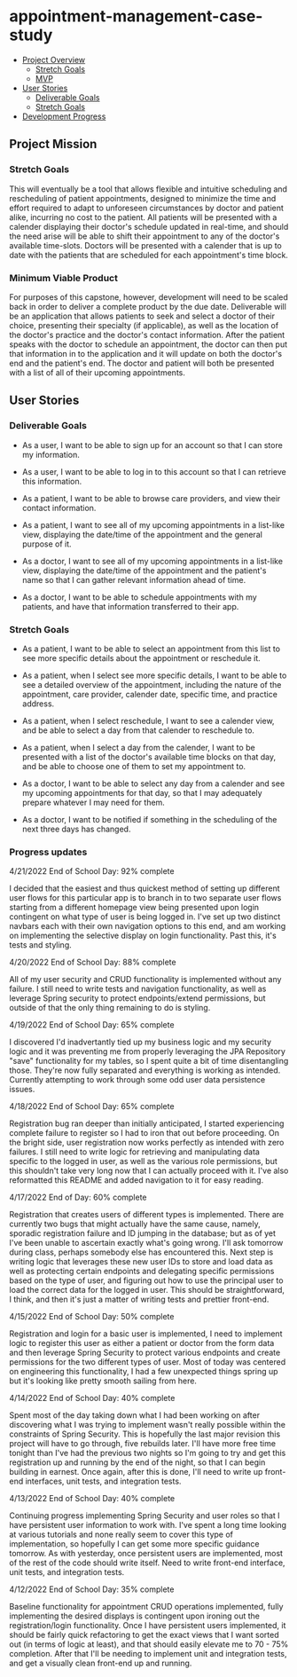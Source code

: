 # appointment-management-case-study

- [Project Overview](#Project-Mission)
  - [Stretch Goals](#Stretch-Goals)
  - [MVP](#Minimum-Viable-Product)
- [User Stories](#User-Stories)
  - [Deliverable Goals](#Deliverable-Goals)
  - [Stretch Goals](#Stretch-Goals)
- [Development Progress](#Progress-updates)

## Project Mission

### Stretch Goals

This will eventually be a tool that allows flexible and intuitive scheduling and rescheduling of patient appointments, designed
to minimize the time and effort required to adapt to unforeseen circumstances by doctor and patient alike, incurring no cost
to the patient. All patients will be presented with a calender displaying their doctor's schedule updated in real-time, and
should the need arise will be able to shift their appointment to any of the doctor's available time-slots. Doctors will be presented
with a calender that is up to date with the patients that are scheduled for each appointment's time block.

### Minimum Viable Product

For purposes of this capstone, however, development will need to be scaled back in order to deliver a complete product by the due date.
Deliverable will be an application that allows patients to seek and select a doctor of their choice, presenting their specialty (if applicable),
as well as the location of the doctor's practice and the doctor's contact information. After the patient speaks with the doctor to schedule
an appointment, the doctor can then put that information in to the application and it will update on both the doctor's end and the patient's end.
The doctor and patient will both be presented with a list of all of their upcoming appointments.

## User Stories

### Deliverable Goals

- As a user, I want to be able to sign up for an account so that I can store my information.

- As a user, I want to be able to log in to this account so that I can retrieve this information.

- As a patient, I want to be able to browse care providers, and view their contact information.

- As a patient, I want to see all of my upcoming appointments in a list-like view, displaying the date/time of the appointment and the general purpose of it.

- As a doctor, I want to see all of my upcoming appointments in a list-like view, displaying the date/time of the appointment and the patient's name so that
  I can gather relevant information ahead of time.

- As a doctor, I want to be able to schedule appointments with my patients, and have that information transferred to their app.

### Stretch Goals

- As a patient, I want to be able to select an appointment from this list to see more specific details about the appointment or reschedule it.

- As a patient, when I select see more specific details, I want to be able to see a detailed overview of the appointment, including the
  nature of the appointment, care provider, calender date, specific time, and practice address.

- As a patient, when I select reschedule, I want to see a calender view, and be able to select a day from that calender to reschedule to.

- As a patient, when I select a day from the calender, I want to be presented with a list of the doctor's available time blocks on that day, and be able to
  choose one of them to set my appointment to.

- As a doctor, I want to be able to select any day from a calender and see my upcoming appointments for that day, so that I may adequately prepare whatever I
  may need for them.

- As a doctor, I want to be notified if something in the scheduling of the next three days has changed.

### Progress updates

4/21/2022 End of School Day: 92% complete

I decided that the easiest and thus quickest method of setting up different user flows for this particular app is to branch in to two separate user flows starting from a different homepage view being presented upon login contingent on what type of user is being logged in. I've set up two distinct navbars each with their own navigation options to this end, and am working on implementing the selective display on login functionality. Past this, it's tests and styling.

4/20/2022 End of School Day: 88% complete

All of my user security and CRUD functionality is implemented without any failure. I still need to write tests and navigation functionality, as well as leverage Spring security to protect endpoints/extend permissions, but outside of that the only thing remaining to do is styling.

4/19/2022 End of School Day: 65% complete

I discovered I'd inadvertantly tied up my business logic and my security logic and it was preventing me from properly leveraging the JPA Repository "save" functionality for my tables, so I spent quite a bit of time disentangling those. They're now fully separated and everything is working as intended. Currently attempting to work through some odd user data persistence issues.

4/18/2022 End of School Day: 65% complete

Registration bug ran deeper than initially anticipated, I started experiencing complete failure to register so I had to iron that out before proceeding. On the bright side, user registration now works perfectly as intended with zero failures. I still need to write logic for retrieving and manipulating data specific to the logged in user, as well as the various role permissions, but this shouldn't take very long now that I can actually proceed with it. I've also reformatted this README and added navigation to it for easy reading.

4/17/2022 End of Day: 60% complete

Registration that creates users of different types is implemented. There are currently two bugs that might actually have the same cause, namely, sporadic registration failure and ID jumping in the database; but as of yet I've been unable to ascertain exactly what's going wrong. I'll ask tomorrow during class, perhaps somebody else has encountered this. Next step is writing logic that leverages these new user IDs to store and load data as well as protecting certain endpoints and delegating specific permissions based on the type of user, and figuring out how to use the principal user to load the correct data for the logged in user. This should be straightforward, I think, and then it's just a matter of writing tests and prettier front-end.

4/15/2022 End of School Day: 50% complete

Registration and login for a basic user is implemented, I need to implement logic to register this user as either a patient or doctor from the form data and then leverage Spring Security to protect various endpoints and create permissions for the two different types of user. Most of today was centered on engineering this functionality, I had a few unexpected things spring up but it's looking like pretty smooth sailing from here.

4/14/2022 End of School Day: 40% complete

Spent most of the day taking down what I had been working on after discovering what I was trying to implement wasn't really possible within the constraints of Spring Security. This is hopefully the last major revision this project will have to go through, five rebuilds later. I'll have more free time tonight than I've had the previous two nights so I'm going to try and get this registration up and running by the end of the night, so that I can begin building in earnest. Once again, after this is done, I'll need to write up front-end interfaces, unit tests, and integration tests.

4/13/2022 End of School Day: 40% complete

Continuing progress implementing Spring Security and user roles so that I have persistent user information to work with. I've spent a long time looking at various tutorials and none
really seem to cover this type of implementation, so hopefully I can get some more specific guidance tomorrow. As with yesterday, once persistent users are implemented, most of the rest of the code should write itself. Need to write front-end interface, unit tests, and integration tests.

4/12/2022 End of School Day: 35% complete

Baseline functionality for appointment CRUD operations implemented, fully implementing the desired displays is contingent upon ironing out the registration/login functionality.
Once I have persistent users implemented, it should be fairly quick refactoring to get the exact views that I want sorted out (in terms of logic at least), and that should easily
elevate me to 70 - 75% completion. After that I'll be needing to implement unit and integration tests, and get a visually clean front-end up and running.
